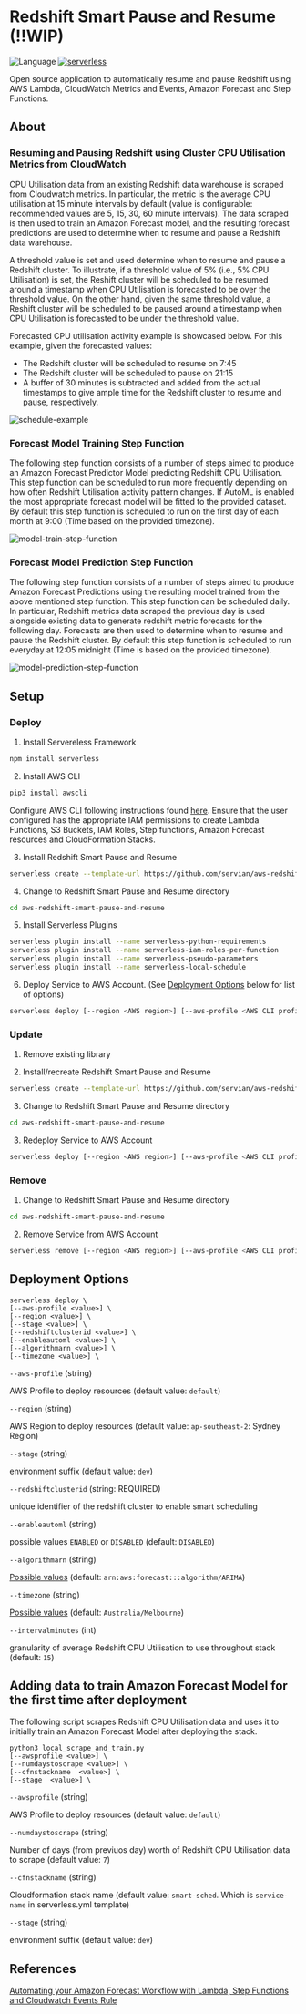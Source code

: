 # Redshift Smart Pause and Resume (!!WIP)

![Language](https://img.shields.io/github/languages/top/servian/aws-auto-remediate.svg) [![serverless](http://public.serverless.com/badges/v3.svg)](http://www.serverless.com)

Open source application to automatically resume and pause Redshift using AWS Lambda, CloudWatch Metrics and Events, Amazon Forecast and Step Functions.

## About

### Resuming and Pausing Redshift using Cluster CPU Utilisation Metrics from CloudWatch

CPU Utilisation data from an existing Redshift data warehouse is scraped from Cloudwatch metrics. In particular, the metric is the average CPU utilisation at 15 minute intervals by default (value is configurable: recommended values are 5, 15, 30, 60 minute intervals). The data scraped is then used to train an Amazon Forecast model, and the resulting forecast predictions are used to determine when to resume and pause a Redshift data warehouse. 

A threshold value is set and used determine when to resume and pause a Redshift cluster. To illustrate, if a threshold value of 5% (i.e., 5% CPU Utilisation) is set, the Reshift cluster will be scheduled to be resumed around a timestamp when CPU Utilisation is forecasted to be over the threshold value. On the other hand, given the same threshold value, a Reshift cluster will be scheduled to be paused around a timestamp when CPU Utilisation is forecasted to be under the threshold value. 

Forecasted CPU utilisation activity example is showcased below. For this example, given the forecasted values:

* The Redshift cluster will be scheduled to resume on 7:45 
* The Redshift cluster will be scheduled to pause on 21:15 
* A buffer of 30 minutes is subtracted and added from the actual timestamps to give ample time for the Redshift cluster to resume and pause, respectively.

![schedule-example](images/schedule-example.svg)

### Forecast Model Training Step Function

The following step function consists of a number of steps aimed to produce an Amazon Forecast Predictor Model predicting Redshift CPU Utilisation. This step function can be scheduled to run more frequently depending on how often Redshift Utilisation activity pattern changes. If AutoML is enabled the most appropriate forecast model will be fitted to the provided dataset. By default this step function is scheduled to run on the first day of each month at 9:00 (Time based on the provided timezone). 

![model-train-step-function](images/model-train-step-function.svg)

### Forecast Model Prediction Step Function

The following step function consists of a number of steps aimed to produce Amazon Forecast Predictions using the resulting model trained from the above mentioned step function. This step function can be scheduled daily. In particular, Redshift metrics data scraped the previous day is used alongside existing data to generate redshift metric forecasts for the following day. Forecasts are then used to determine when to resume and pause the Redshift cluster. By default this step function is scheduled to run everyday at 12:05 midnight (Time is based on the provided timezone). 

![model-prediction-step-function](images/model-prediction-step-function.svg)


## Setup
 
### Deploy 

1. Install Servereless Framework
```bash
npm install serverless
```

2. Install AWS CLI 
```bash
pip3 install awscli 
```

Configure AWS CLI following instructions found [here](#https://docs.aws.amazon.com/cli/latest/userguide/cli-chap-configure.html#cli-quick-configuration). Ensure that the user configured has the appropriate IAM permissions to create Lambda Functions, S3 Buckets, IAM Roles, Step functions, Amazon Forecast resources and CloudFormation Stacks.

3. Install Redshift Smart Pause and Resume
```bash
serverless create --template-url https://github.com/servian/aws-redshift-smart-pause-and-resume --path aws-redshift-smart-pause-and-resume
```

4. Change to Redshift Smart Pause and Resume directory
```bash
cd aws-redshift-smart-pause-and-resume 
```

5. Install Serverless Plugins
```bash
serverless plugin install --name serverless-python-requirements
serverless plugin install --name serverless-iam-roles-per-function
serverless plugin install --name serverless-pseudo-parameters
serverless plugin install --name serverless-local-schedule
```

6. Deploy Service to AWS Account. (See [Deployment Options](#deployment-options) below for list of options)
```bash
serverless deploy [--region <AWS region>] [--aws-profile <AWS CLI profile>] [--redshiftclusterid <AWS redshift cluster id>]
```

### Update

1. Remove existing library

2. Install/recreate Redshift Smart Pause and Resume
```bash
serverless create --template-url https://github.com/servian/aws-redshift-smart-pause-and-resume --path aws-redshift-smart-pause-and-resume
```

3. Change to Redshift Smart Pause and Resume directory
```bash
cd aws-redshift-smart-pause-and-resume 
```

3. Redeploy Service to AWS Account
```bash
serverless deploy [--region <AWS region>] [--aws-profile <AWS CLI profile>] [--redshiftclusterid <AWS redshift cluster id>]
```

### Remove

1. Change to Redshift Smart Pause and Resume directory
```bash
cd aws-redshift-smart-pause-and-resume 
```

2. Remove Service from AWS Account
```bash
serverless remove [--region <AWS region>] [--aws-profile <AWS CLI profile>]
```

## Deployment Options

```
serverless deploy \
[--aws-profile <value>] \
[--region <value>] \
[--stage <value>] \
[--redshiftclusterid <value>] \
[--enableautoml <value>] \
[--algorithmarn <value>] \
[--timezone <value>] \

```

`--aws-profile` (string)

AWS Profile to deploy resources (default value: `default`)

`--region` (string)

AWS Region to deploy resources (default value: `ap-southeast-2`: Sydney Region)

`--stage` (string)

environment suffix (default value: `dev`)

`--redshiftclusterid` (string: REQUIRED)

unique identifier of the redshift cluster to enable smart scheduling

`--enableautoml` (string)

possible values `ENABLED` or `DISABLED` (default: `DISABLED`)

`--algorithmarn` (string)

[Possible values](https://docs.aws.amazon.com/forecast/latest/dg/aws-forecast-choosing-recipes.html) (default: `arn:aws:forecast:::algorithm/ARIMA`)

`--timezone` (string)

[Possible values](https://en.wikipedia.org/wiki/List_of_tz_database_time_zones)  (default: `Australia/Melbourne`)

`--intervalminutes` (int)

granularity of average Redshift CPU Utilisation to use throughout stack (default: `15`)

## Adding data to train Amazon Forecast Model for the first time after deployment

The following script scrapes Redshift CPU Utilisation data and uses it to initially train an Amazon Forecast Model after deploying the stack. 

```
python3 local_scrape_and_train.py 
[--awsprofile <value>] \
[--numdaystoscrape <value>] \
[--cfnstackname  <value>] \
[--stage  <value>] \
```

`--awsprofile` (string)

AWS Profile to deploy resources (default value: `default`)

`--numdaystoscrape` (string)

Number of days (from previuos day) worth of Redshift CPU Utilisation data to scrape (default value: `7`)

`--cfnstackname` (string)

Cloudformation stack name (default value: `smart-sched`. Which is `service-name` in serverless.yml template)

`--stage` (string)

environment suffix (default value: `dev`) 

## References

[Automating your Amazon Forecast Workflow with Lambda, Step Functions and Cloudwatch Events Rule](https://aws.amazon.com/blogs/machine-learning/automating-your-amazon-forecast-workflow-with-lambda-step-functions-and-cloudwatch-events-rule/)
